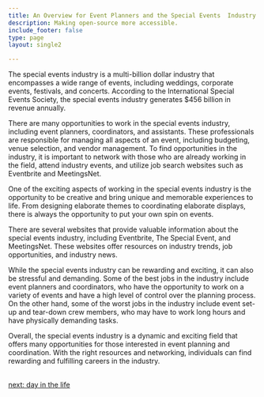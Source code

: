 ```yaml
---
title: An Overview for Event Planners and the Special Events  Industry
description: Making open-source more accessible.
include_footer: false
type: page
layout: single2

---
```


<p>
The special events industry is a multi-billion dollar industry that encompasses a wide range of events, including weddings, corporate events, festivals, and concerts. According to the International Special Events Society, the special events industry generates $456 billion in revenue annually.

There are many opportunities to work in the special events industry, including event planners, coordinators, and assistants. These professionals are responsible for managing all aspects of an event, including budgeting, venue selection, and vendor management. To find opportunities in the industry, it is important to network with those who are already working in the field, attend industry events, and utilize job search websites such as Eventbrite and MeetingsNet.

One of the exciting aspects of working in the special events industry is the opportunity to be creative and bring unique and memorable experiences to life. From designing elaborate themes to coordinating elaborate displays, there is always the opportunity to put your own spin on events.

There are several websites that provide valuable information about the special events industry, including Eventbrite, The Special Event, and MeetingsNet. These websites offer resources on industry trends, job opportunities, and industry news.

While the special events industry can be rewarding and exciting, it can also be stressful and demanding. Some of the best jobs in the industry include event planners and coordinators, who have the opportunity to work on a variety of events and have a high level of control over the planning process. On the other hand, some of the worst jobs in the industry include event set-up and tear-down crew members, who may have to work long hours and have physically demanding tasks.

Overall, the special events industry is a dynamic and exciting field that offers many opportunities for those interested in event planning and coordination. With the right resources and networking, individuals can find rewarding and fulfilling careers in the industry.

<br>
<a href="https://workdojos.com/eventplanners/day-in-the-life">next: day in the life</a>
</p>